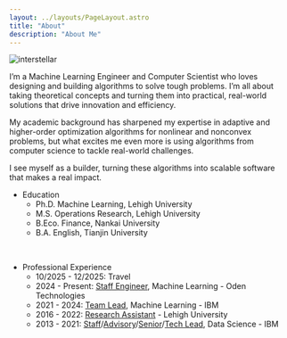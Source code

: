 ```yaml
---
layout: ../layouts/PageLayout.astro
title: "About"
description: "About Me"
---
```


![interstellar](/assets/pics/interstellar.jpg)

I’m a Machine Learning Engineer and Computer Scientist who loves designing and building algorithms to solve tough problems. I’m all about taking theoretical concepts and turning them into practical, real-world solutions that drive innovation and efficiency.

My academic background has sharpened my expertise in adaptive and higher-order optimization algorithms for nonlinear and nonconvex problems, but what excites me even more is using algorithms from computer science to tackle real-world challenges.

I see myself as a builder, turning these algorithms into scalable software that makes a real impact.


 - Education
   - Ph.D. Machine Learning, Lehigh University
   - M.S. Operations Research, Lehigh University
   - B.Eco. Finance, Nankai University
   - B.A. English, Tianjin University

<br>

- Professional Experience
  - 10/2025 - 12/2025: Travel
  - 2024 - Present: [Staff Engineer](), Machine Learning - Oden Technologies
  - 2021 - 2024: [Team Lead](), Machine Learning - IBM
  - 2016 - 2022: [Research Assistant]() - Lehigh University
  - 2013 - 2021: [Staff]()/[Advisory]()/[Senior]()/[Tech Lead](), Data Science - IBM